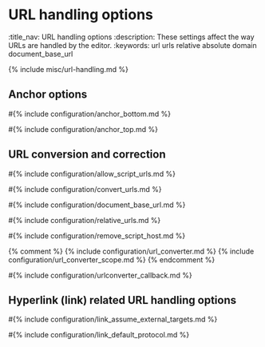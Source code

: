 # URL handling options
:title_nav: URL handling options
:description: These settings affect the way URLs are handled by the editor.
:keywords: url urls relative absolute domain document_base_url

{% include misc/url-handling.md %}

## Anchor options

#{% include configuration/anchor_bottom.md %}

#{% include configuration/anchor_top.md %}

## URL conversion and correction

#{% include configuration/allow_script_urls.md %}

#{% include configuration/convert_urls.md %}

#{% include configuration/document_base_url.md %}

#{% include configuration/relative_urls.md %}

#{% include configuration/remove_script_host.md %}

{% comment %}
{% include configuration/url_converter.md %}
{% include configuration/url_converter_scope.md %}
{% endcomment %}

#{% include configuration/urlconverter_callback.md %}

## Hyperlink (link) related URL handling options

#{% include configuration/link_assume_external_targets.md %}

#{% include configuration/link_default_protocol.md %}

